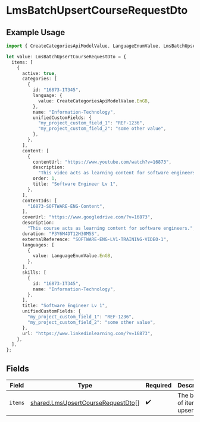 # LmsBatchUpsertCourseRequestDto

## Example Usage

```typescript
import { CreateCategoriesApiModelValue, LanguageEnumValue, LmsBatchUpsertCourseRequestDto } from "@stackone/stackone-client-ts/sdk/models/shared";

let value: LmsBatchUpsertCourseRequestDto = {
  items: [
    {
      active: true,
      categories: [
        {
          id: "16873-IT345",
          language: {
            value: CreateCategoriesApiModelValue.EnGB,
          },
          name: "Information-Technology",
          unifiedCustomFields: {
            "my_project_custom_field_1": "REF-1236",
            "my_project_custom_field_2": "some other value",
          },
        },
      ],
      content: [
        {
          contentUrl: "https://www.youtube.com/watch?v=16873",
          description:
            "This video acts as learning content for software engineers.",
          order: 1,
          title: "Software Engineer Lv 1",
        },
      ],
      contentIds: [
        "16873-SOFTWARE-ENG-Content",
      ],
      coverUrl: "https://www.googledrive.com/?v=16873",
      description:
        "This course acts as learning content for software engineers.",
      duration: "P3Y6M4DT12H30M5S",
      externalReference: "SOFTWARE-ENG-LV1-TRAINING-VIDEO-1",
      languages: [
        {
          value: LanguageEnumValue.EnGB,
        },
      ],
      skills: [
        {
          id: "16873-IT345",
          name: "Information-Technology",
        },
      ],
      title: "Software Engineer Lv 1",
      unifiedCustomFields: {
        "my_project_custom_field_1": "REF-1236",
        "my_project_custom_field_2": "some other value",
      },
      url: "https://www.linkedinlearning.com/?v=16873",
    },
  ],
};
```

## Fields

| Field                                                                                         | Type                                                                                          | Required                                                                                      | Description                                                                                   |
| --------------------------------------------------------------------------------------------- | --------------------------------------------------------------------------------------------- | --------------------------------------------------------------------------------------------- | --------------------------------------------------------------------------------------------- |
| `items`                                                                                       | [shared.LmsUpsertCourseRequestDto](../../../sdk/models/shared/lmsupsertcourserequestdto.md)[] | :heavy_check_mark:                                                                            | The batch of items to upsert                                                                  |